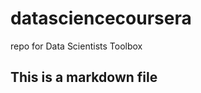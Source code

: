 datasciencecoursera
===================

repo for Data Scientists Toolbox
## This is a markdown file
